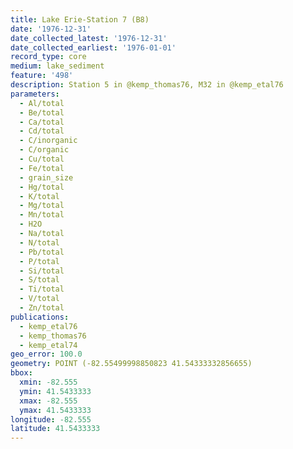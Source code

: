 ```yaml
---
title: Lake Erie-Station 7 (B8)
date: '1976-12-31'
date_collected_latest: '1976-12-31'
date_collected_earliest: '1976-01-01'
record_type: core
medium: lake_sediment
feature: '498'
description: Station 5 in @kemp_thomas76, M32 in @kemp_etal76
parameters:
  - Al/total
  - Be/total
  - Ca/total
  - Cd/total
  - C/inorganic
  - C/organic
  - Cu/total
  - Fe/total
  - grain_size
  - Hg/total
  - K/total
  - Mg/total
  - Mn/total
  - H2O
  - Na/total
  - N/total
  - Pb/total
  - P/total
  - Si/total
  - S/total
  - Ti/total
  - V/total
  - Zn/total
publications:
  - kemp_etal76
  - kemp_thomas76
  - kemp_etal74
geo_error: 100.0
geometry: POINT (-82.55499998850823 41.54333332856655)
bbox:
  xmin: -82.555
  ymin: 41.5433333
  xmax: -82.555
  ymax: 41.5433333
longitude: -82.555
latitude: 41.5433333
---
```

